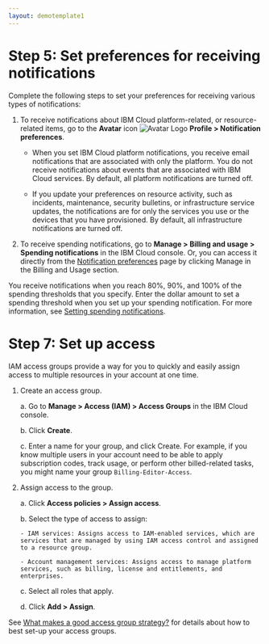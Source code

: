 ```yaml
---
layout: demotemplate1
---
```


# Step 5: Set preferences for receiving notifications

Complete the following steps to set your preferences for receiving various types of notifications:

1. To receive notifications about IBM Cloud platform-related, or resource-related items, go to the **Avatar** icon ![Avatar Logo](/DocasCodeExam/assets/images/icon.png "Avatar icon") **Profile > Notification preferences**.

   * When you set IBM Cloud platform notifications, you receive email notifications that are associated with only the platform. You do not receive notifications about events that are associated with IBM Cloud services. By default, all platform notifications are turned off.
 
   * If you update your preferences on resource activity, such as incidents, maintenance, security bulletins, or infrastructure service updates, the notifications are for only the services you use or the devices that you have provisioned. By default, all infrastructure notifications are turned off.
 
2. To receive spending notifications, go to **Manage > Billing and usage > Spending notifications** in the IBM Cloud console. Or, you can access it directly from the [Notification preferences](https://cloud.ibm.com/login?redirect=%2Fuser%2Fnotifications) page by clicking Manage in the Billing and Usage section.

You receive notifications when you reach 80%, 90%, and 100% of the spending thresholds that you specify. Enter the dollar amount to set a spending threshold when you set up your spending notification. For more information, see [Setting spending notifications](https://cloud.ibm.com/docs/billing-usage?topic=billing-usage-spending).

# Step 7: Set up access

IAM access groups provide a way for you to quickly and easily assign access to multiple resources in your account at one time.

1. Create an access group.

    a. Go to **Manage > Access (IAM) > Access Groups** in the IBM Cloud console.
   
    b. Click **Create**.
   
    c. Enter a name for your group, and click Create. For example, if you know multiple users in your account need to be able to apply subscription codes, track usage, or perform other billed-related tasks, you might name your group ```Billing-Editor-Access```.

2. Assign access to the group.

    a. Click **Access policies > Assign access**.
	
	b. Select the type of access to assign:
	
	   - IAM services: Assigns access to IAM-enabled services, which are services that are managed by using IAM access control and assigned to a resource group.
	   
	   - Account management services: Assigns access to manage platform services, such as billing, license and entitlements, and enterprises.
	   
	c. Select all roles that apply.

    d. Click **Add > Assign**.

See [What makes a good access group strategy?](https://cloud.ibm.com/docs/account?topic=account-account_setup#resource-group-strategy) for details about how to best set-up your access groups.

 	
   
   
 
   